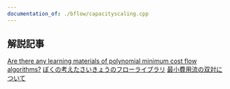 ```yaml
---
documentation_of: ./bflow/capacityscaling.cpp
---
```


## 解説記事
[Are there any learning materials of polynomial minimum cost flow algorithms?](https://codeforces.com/blog/entry/70740)
[ぼくの考えたさいきょうのフローライブラリ](http://misawa.github.io/others/flow/library_design.html)
[最小費用流の双対について](https://beet-aizu.hatenablog.com/entry/2019/10/20/150649)
